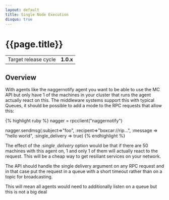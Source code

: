 ```yaml
---
layout: default
title: Single Node Execution
disqus: true
---
```


# {{page.title}}

|                    |         |
|--------------------|---------|
|Target release cycle|**1.0.x**|

## Overview

With agents like the naggernotify agent you want to be able to use the MC API
but only have 1 of the machines in your cluster that runs the agent actually
react on this.  The middleware systems support this with typical Queues, it
should be possible to add a mode to the RPC requests that allow this:

{% highlight ruby %}
nagger = rpcclient("naggernotify")

nagger.sendmsg(:subject=>"foo", :recipent=>"boxcar://rip...", :message => "hello world", :single_delivery => true)
{% endhighlight %}

The effect of the _:single`_`delivery_ option would be that if there are 50
machines with this agent on, 1 and only 1 of them will actually react to the
request.  This will be a cheap way to get resiliant services on your network.

The API should handle the single delivery argument on any RPC request and in
that case put the request in a queue with a short timeout rather than on a topic
for broadcasting.

This will mean all agents would need to additionally listen on a queue but this
is not a big deal
